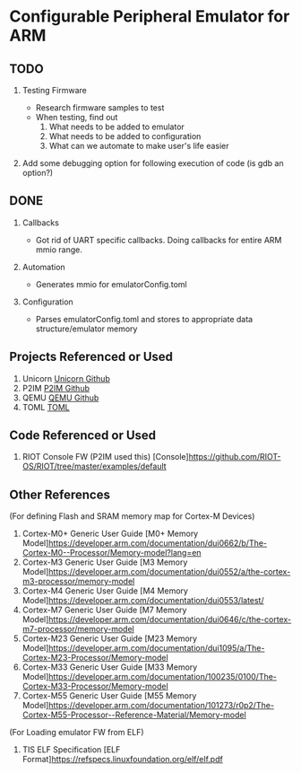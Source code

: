 Configurable Peripheral Emulator for ARM
========================================

TODO
----

1) Testing Firmware
   - Research firmware samples to test
   - When testing, find out
      1) What needs to be added to emulator
      2) What needs to be added to configuration
      3) What can we automate to make user's life easier
           
2) Add some debugging option for following execution of code (is gdb an option?)  
      
      
DONE
----

1) Callbacks
   - Got rid of UART specific callbacks. Doing callbacks for entire ARM mmio range.
   
2) Automation
   - Generates mmio for emulatorConfig.toml
   
3) Configuration
   - Parses emulatorConfig.toml and stores to appropriate data structure/emulator memory   
         

Projects Referenced or Used
---------------------------
1) Unicorn [Unicorn Github](https://github.com/unicorn-engine/unicorn)
2) P2IM [P2IM Github](https://github.com/RiS3-Lab/p2im)
3) QEMU [QEMU Github](https://github.com/qemu/qemu)
4) TOML [TOML](https://toml.io/en/)  

Code Referenced or Used
-----------------------
1) RIOT Console FW (P2IM used this) [Console]https://github.com/RIOT-OS/RIOT/tree/master/examples/default

Other References
----------------
(For defining Flash and SRAM memory map for Cortex-M Devices)
1) Cortex-M0+ Generic User Guide [M0+ Memory Model]https://developer.arm.com/documentation/dui0662/b/The-Cortex-M0--Processor/Memory-model?lang=en
2) Cortex-M3 Generic User Guide [M3 Memory Model]https://developer.arm.com/documentation/dui0552/a/the-cortex-m3-processor/memory-model
3) Cortex-M4 Generic User Guide [M4 Memory Model]https://developer.arm.com/documentation/dui0553/latest/
4) Cortex-M7 Generic User Guide [M7 Memory Model]https://developer.arm.com/documentation/dui0646/c/the-cortex-m7-processor/memory-model
5) Cortex-M23 Generic User Guide [M23 Memory Model]https://developer.arm.com/documentation/dui1095/a/The-Cortex-M23-Processor/Memory-model
6) Cortex-M33 Generic User Guide [M33 Memory Model]https://developer.arm.com/documentation/100235/0100/The-Cortex-M33-Processor/Memory-model
7) Cortex-M55 Generic User Guide [M55 Memory Model]https://developer.arm.com/documentation/101273/r0p2/The-Cortex-M55-Processor--Reference-Material/Memory-model

(For Loading emulator FW from ELF)
1) TIS ELF Specification [ELF Format]https://refspecs.linuxfoundation.org/elf/elf.pdf

